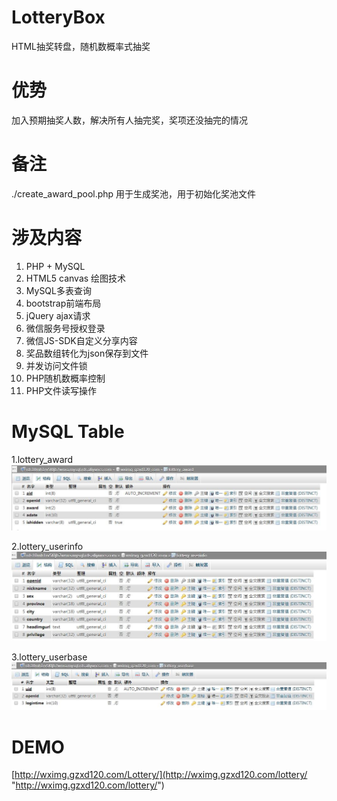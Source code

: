 # LotteryBox
HTML抽奖转盘，随机数概率式抽奖


# 优势 #
加入预期抽奖人数，解决所有人抽完奖，奖项还没抽完的情况



# 备注 #
./create\_award\_pool.php   用于生成奖池，用于初始化奖池文件




# 涉及内容 #
1. PHP + MySQL
2. HTML5 canvas 绘图技术
3. MySQL多表查询
4. bootstrap前端布局
5. jQuery ajax请求
6. 微信服务号授权登录
7. 微信JS-SDK自定义分享内容
8. 奖品数组转化为json保存到文件
9. 并发访问文件锁
10. PHP随机数概率控制
11. PHP文件读写操作


# MySQL Table #
1.lottery_award
![](./src/lottery_award.jpg)

2.lottery_userinfo
![](./src/lottery_userinfo.jpg)

3.lottery_userbase
![](./src/lottery_userbase.jpg)


# DEMO #
[http://wximg.gzxd120.com/Lottery/](http://wximg.gzxd120.com/lottery/ "http://wximg.gzxd120.com/lottery/")